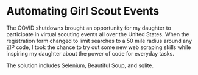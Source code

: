 # Automating Girl Scout Events

The COVID shutdowns brought an opportunity for my daughter to participate in virtual scouting events all over the United States. When the registration form changed to limit searches to a 50 mile radius around any ZIP code, I took the chance to try out some new web scraping skills while inspiring my daughter about the power of code for everyday tasks.

The solution includes Selenium, Beautiful Soup, and sqlite.
